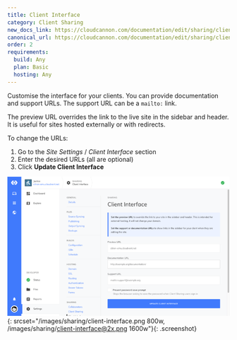 ```yaml
---
title: Client Interface
category: Client Sharing
new_docs_link: https://cloudcannon.com/documentation/edit/sharing/client-sharing/#client-interface
canonical_url: https://cloudcannon.com/documentation/edit/sharing/client-sharing/#client-interface
order: 2
requirements:
  build: Any
  plan: Basic
  hosting: Any
---
```


Customise the interface for your clients. You can provide documentation and support URLs. The support URL can be a `mailto:` link.

The preview URL overrides the link to the live site in the sidebar and header. It is useful for sites hosted externally or with redirects.

To change the URLs:

1. Go to the *Site Settings* / *Client Interface* section
2. Enter the desired URLs (all are optional)
3. Click **Update Client Interface**

![Client Interface](/images/sharing/client-interface.png){: srcset="/images/sharing/client-interface.png 800w, /images/sharing/client-interface@2x.png 1600w"}{: .screenshot}

